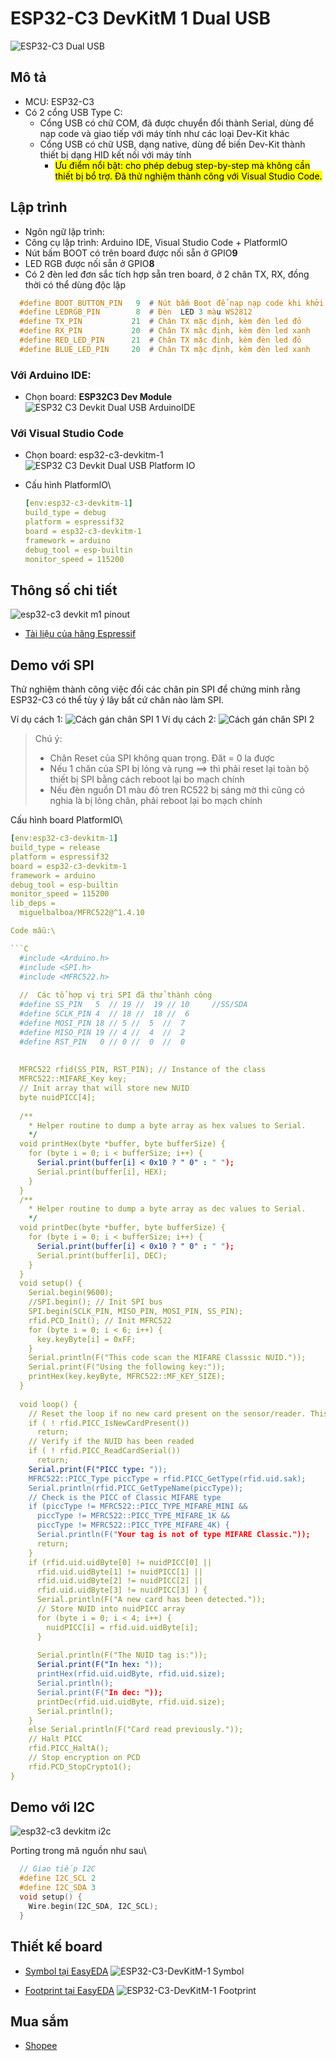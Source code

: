 # ESP32-C3 DevKitM 1 Dual USB

  ![ESP32-C3 Dual USB](../assets/esp32-c3.1.png)

## Mô tả

- MCU: ESP32-C3
- Có 2 cổng USB Type C:
  - Cổng USB có chữ COM, đã được chuyển đổi thành Serial,  dùng để nạp code và giao tiếp với máy tính như các loại Dev-Kit khác
  - Cổng USB có chữ USB, dạng native, dùng để biến Dev-Kit thành thiết bị dạng HID kết nối với máy tính
    - <mark> Ưu điểm nổi bật: cho phép debug step-by-step mà không cần thiết bị bổ trợ. Đã thử nghiệm thành công với Visual Studio Code. </mark>

## Lập trình

- Ngôn ngữ lập trình:
- Công cụ lập trình: Arduino IDE, Visual Studio Code + PlatformIO
- Nút bấm BOOT có trên board được nối sẵn ở GPIO**9**
- LED RGB được nối sẵn ở GPIO**8**
- Có 2 đèn led đơn sắc tích hợp sẵn tren board, ở 2 chân TX, RX, đồng thời có thể dùng độc lập

```C
  #define BOOT_BUTTON_PIN   9  # Nút bấm Boot để nạp nạp code khi khởi động, hoặc cho mục đích tùy ý sau đó
  #define LEDRGB_PIN        8  # Đèn  LED 3 màu WS2812
  #define TX_PIN           21  # Chân TX mặc định, kèm đèn led đỏ
  #define RX_PIN           20  # Chân TX mặc định, kèm đèn led xanh
  #define RED_LED_PIN      21  # Chân TX mặc định, kèm đèn led đỏ
  #define BLUE_LED_PIN     20  # Chân TX mặc định, kèm đèn led xanh
```

### Với Arduino IDE:
  
- Chọn board: **ESP32C3 Dev Module**
  ![ESP32 C3 Devkit Dual USB ArduinoIDE](../assets/esp32-c3_devkitm1_arduinoide.png)
  
### Với Visual Studio Code

- Chọn board: esp32-c3-devkitm-1\
  ![ESP32 C3 Devkit Dual USB Platform IO](../assets/esp32-c3_devkitm1_platformio.png)
- Cấu hình PlatformIO\

  ```yaml
  [env:esp32-c3-devkitm-1]
  build_type = debug
  platform = espressif32
  board = esp32-c3-devkitm-1
  framework = arduino
  debug_tool = esp-builtin
  monitor_speed = 115200

## Thông số chi tiết

  ![esp32-c3 devkit m1 pinout](../assets/esp32-c3_devkitm1_pinout.png)

- [Tài liệu của hãng Espressif](https://docs.espressif.com/projects/esp-idf/en/stable/esp32c3/hw-reference/esp32c3/user-guide-devkitm-1.html)

## Demo với SPI

Thử nghiệm thành công việc đổi các chân pin SPI để chứng minh rằng ESP32-C3 có thể tùy ý lây bất cứ chân nào làm SPI.

Ví dụ cách 1:
![Cách gán chân SPI 1](../assets/esp32-c3_spi1_rc522.png)
Ví dụ cách 2:
![Cách gán chân SPI 2](../assets/esp32-c3_spi2_rc522.png)
> Chú ý:
>
> - Chân Reset của SPI không quan trọng. Đăt = 0 la được
> - Nếu 1 chân của SPI bị lỏng và rụng ==> thì phải reset lại toàn bộ thiết bị SPI bằng cách reboot lại bo mạch chính
> - Nếu đèn nguồn D1 màu đỏ tren RC522 bị sáng mờ thì cũng có nghia là bị lỏng chân, phải reboot lại bo mạch chính

Cấu hình board PlatformIO\

  ```yaml
  [env:esp32-c3-devkitm-1]
  build_type = release
  platform = espressif32
  board = esp32-c3-devkitm-1
  framework = arduino
  debug_tool = esp-builtin
  monitor_speed = 115200
  lib_deps = 
    miguelbalboa/MFRC522@^1.4.10
  
Code mẫu:\

  ```C
    #include <Arduino.h>
    #include <SPI.h>
    #include <MFRC522.h>
    
    //  Các tổ hợp vị tri SPI đã thử thành công
    #define SS_PIN   5  // 19 //  19 // 10     //SS/SDA
    #define SCLK_PIN 4  // 18 //  18 //  6   
    #define MOSI_PIN 18 // 5 //  5  //  7   
    #define MISO_PIN 19 // 4 //  4  //  2   
    #define RST_PIN   0 // 0 //  0  //  0         
    
      
    MFRC522 rfid(SS_PIN, RST_PIN); // Instance of the class
    MFRC522::MIFARE_Key key; 
    // Init array that will store new NUID 
    byte nuidPICC[4];
    
    /**
      * Helper routine to dump a byte array as hex values to Serial. 
      */
    void printHex(byte *buffer, byte bufferSize) {
      for (byte i = 0; i < bufferSize; i++) {
        Serial.print(buffer[i] < 0x10 ? " 0" : " ");
        Serial.print(buffer[i], HEX);
      }
    }
    /**
      * Helper routine to dump a byte array as dec values to Serial.
      */
    void printDec(byte *buffer, byte bufferSize) {
      for (byte i = 0; i < bufferSize; i++) {
        Serial.print(buffer[i] < 0x10 ? " 0" : " ");
        Serial.print(buffer[i], DEC);
      }
    }
    void setup() { 
      Serial.begin(9600);
      //SPI.begin(); // Init SPI bus
      SPI.begin(SCLK_PIN, MISO_PIN, MOSI_PIN, SS_PIN);
      rfid.PCD_Init(); // Init MFRC522 
      for (byte i = 0; i < 6; i++) {
        key.keyByte[i] = 0xFF;
      }
      Serial.println(F("This code scan the MIFARE Classsic NUID."));
      Serial.print(F("Using the following key:"));
      printHex(key.keyByte, MFRC522::MF_KEY_SIZE);
    }
      
    void loop() {
      // Reset the loop if no new card present on the sensor/reader. This saves the entire process when idle.
      if ( ! rfid.PICC_IsNewCardPresent())
        return;
      // Verify if the NUID has been readed
      if ( ! rfid.PICC_ReadCardSerial())
        return;
      Serial.print(F("PICC type: "));
      MFRC522::PICC_Type piccType = rfid.PICC_GetType(rfid.uid.sak);
      Serial.println(rfid.PICC_GetTypeName(piccType));
      // Check is the PICC of Classic MIFARE type
      if (piccType != MFRC522::PICC_TYPE_MIFARE_MINI && 
        piccType != MFRC522::PICC_TYPE_MIFARE_1K &&
        piccType != MFRC522::PICC_TYPE_MIFARE_4K) {
        Serial.println(F("Your tag is not of type MIFARE Classic."));
        return;
      }
      if (rfid.uid.uidByte[0] != nuidPICC[0] || 
        rfid.uid.uidByte[1] != nuidPICC[1] || 
        rfid.uid.uidByte[2] != nuidPICC[2] || 
        rfid.uid.uidByte[3] != nuidPICC[3] ) {
        Serial.println(F("A new card has been detected."));
        // Store NUID into nuidPICC array
        for (byte i = 0; i < 4; i++) {
          nuidPICC[i] = rfid.uid.uidByte[i];
        }
        
        Serial.println(F("The NUID tag is:"));
        Serial.print(F("In hex: "));
        printHex(rfid.uid.uidByte, rfid.uid.size);
        Serial.println();
        Serial.print(F("In dec: "));
        printDec(rfid.uid.uidByte, rfid.uid.size);
        Serial.println();
      }
      else Serial.println(F("Card read previously."));
      // Halt PICC
      rfid.PICC_HaltA();
      // Stop encryption on PCD
      rfid.PCD_StopCrypto1();
  }
  ```

## Demo với I2C

![esp32-c3 devkitm i2c](../assets/esp32-c3_i2c.png)

Porting trong mã nguồn như sau\

```C
  // Giao tiếp I2C
  #define I2C_SCL 2
  #define I2C_SDA 3
  void setup() {
    Wire.begin(I2C_SDA, I2C_SCL);
  }
```

## Thiết kế board

- [Symbol tại EasyEDA](https://easyeda.com/editor#id=18961e98ec4a40d898f9f249758cc22e|a9d5eabad4db46ad94d932aa7da6334e|!389fa6d92786445fac4a9a934dfa8232|!723191762e9c490cbc8dd6448162145e)
  ![ESP32-C3-DevKitM-1 Symbol](https://github.com/neittien0110/MCU/assets/8079397/f5eaedb8-e49e-4c93-b34d-6a4172c93064)

- [Footprint tại EasyEDA](https://easyeda.com/editor#id=18961e98ec4a40d898f9f249758cc22e|a9d5eabad4db46ad94d932aa7da6334e|!389fa6d92786445fac4a9a934dfa8232)
  ![ESP32-C3-DevKitM-1 Footprint ](https://github.com/neittien0110/MCU/assets/8079397/bea0e979-9088-43a7-b4a7-2a66d37b6774)


## Mua sắm

- [Shopee](https://shopee.vn/B%E1%BA%A3ng-M%E1%BA%A1ch-Ph%C3%A1t-Tri%E1%BB%83n-Lo%E1%BA%A1i-C-ESP32-ESP32-C3-ESP32-S3-ESP32-C3-C3-DevKitM-1-ESP32-C3-MINI-1-ESP32-S3-DevKit-C-N16R8-i.770245757.20363483969?sp_atk=55ab357f-ed60-48bb-bc5e-dbad34444041&xptdk=55ab357f-ed60-48bb-bc5e-dbad34444041)
